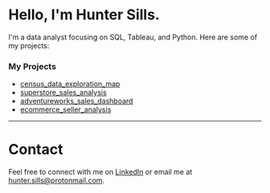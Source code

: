 # Hello, I'm Hunter Sills.

I'm a data analyst focusing on SQL, Tableau, and Python. Here are some of my projects:

### My Projects

*   [census_data_exploration_map](https://github.com/hunter-sills/census_data_exploration_map)
*   [superstore_sales_analysis](https://github.com/hunter-sills/superstore_sales_analysis)
*   [adventureworks_sales_dashboard](https://github.com/hunter-sills/adventureworks_sales_dashboard)
*   [ecommerce_seller_analysis](https://github.com/hunter-sills/ecommerce_seller_analysis)

---

# Contact

Feel free to connect with me on [LinkedIn](https://www.linkedin.com/in/hunter-sills/) or email me at hunter.sills@protonmail.com.

